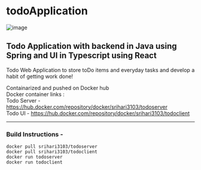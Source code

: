 # todoApplication

![image](https://user-images.githubusercontent.com/42217251/156314386-3796ea90-b5b0-4b8c-aec3-350e3c0f0f7b.png)

## Todo Application with backend in Java using Spring and UI in Typescript using React

Todo Web Application to store toDo items and everyday tasks and develop a habit of getting work done!

Containarized and pushed on Docker hub  
Docker container links :   
Todo Server - https://hub.docker.com/repository/docker/srihari3103/todoserver   
Todo UI - https://hub.docker.com/repository/docker/srihari3103/todoclient  

---

### Build Instructions -  
```
docker pull srihari3103/todoserver
docker pull srihari3103/todoclient
docker run todoserver
docker run todoclient  
```    

